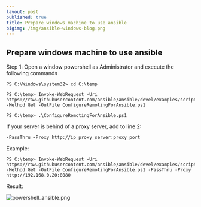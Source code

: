 ```yaml
---
layout: post
published: true
title: Prepare windows machine to use ansible
bigimg: /img/ansible-windows-blog.png
---
```

## Prepare windows machine to use ansible

Step 1: Open a window powershell as Administrator and execute the following commands

```
PS C:\Windows\system32> cd C:\temp

PS C:\temp> Invoke-WebRequest -Uri https://raw.githubusercontent.com/ansible/ansible/devel/examples/scripts/ConfigureRemotingForAnsible.ps1 -Method Get -OutFile ConfigureRemotingForAnsible.ps1

PS C:\temp> .\ConfigureRemotingForAnsible.ps1
```

If your server is behind of a proxy server, add to line 2:
```
-PassThru -Proxy http://ip_proxy_server:proxy_port
```

Example:
```
PS C:\temp> Invoke-WebRequest -Uri https://raw.githubusercontent.com/ansible/ansible/devel/examples/scripts/ConfigureRemotingForAnsible.ps1 -Method Get -OutFile ConfigureRemotingForAnsible.ps1 -PassThru -Proxy http://192.168.0.20:8080
```
Result:

![powershell_ansible.png]({{site.baseurl}}/img/powershell_ansible.png)